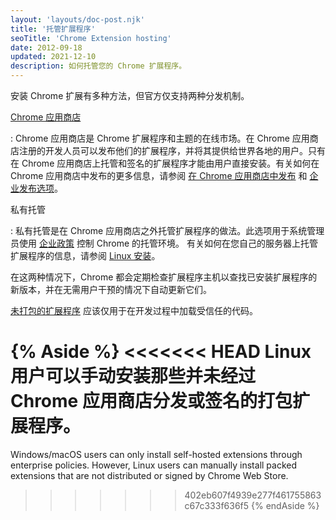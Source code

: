 ```yaml
---
layout: 'layouts/doc-post.njk'
title: '托管扩展程序'
seoTitle: 'Chrome Extension hosting'
date: 2012-09-18
updated: 2021-12-10
description: 如何托管您的 Chrome 扩展程序。
---
```


<!--
Reframe this to focus explicitly on hosting.

2 options:

- CWS
- Self-hosting

CWS is by far the most common

note that during development you can also load unpacked.
-->

安装 Chrome 扩展有多种方法，但官方仅支持两种分发机制。

[Chrome 应用商店][cws-about]

: Chrome 应用商店是 Chrome 扩展程序和主题的在线市场。在 Chrome 应用商店注册的开发人员可以发布他们的扩展程序，并将其提供给世界各地的用户。只有在 Chrome 应用商店上托管和签名的扩展程序才能由用户直接安装。有关如何在 Chrome 应用商店中发布的更多信息，请参阅 [在 Chrome 应用商店中发布][cws-publish] 和 [企业发布选项][cws-enterprise]。

私有托管

: 私有托管是在 Chrome 应用商店之外托管扩展程序的做法。此选项用于系统管理员使用 [企业政策][external-enterprise-policy] 控制 Chrome 的托管环境。 有关如何在您自己的服务器上托管扩展程序的信息，请参阅 [Linux 安装][doc-linux-hosting]。

在这两种情况下，Chrome 都会定期检查扩展程序主机以查找已安装扩展程序的新版本，并在无需用户干预的情况下自动更新它们。

[未打包的扩展程序][doc-load-unpacked] 应该仅用于在开发过程中加载受信任的代码。

{% Aside %}
<<<<<<< HEAD
Linux 用户可以手动安装那些并未经过 Chrome 应用商店分发或签名的打包扩展程序。
=======
Windows/macOS users can only install self-hosted extensions through enterprise policies. However, Linux users can manually install packed extensions that are not distributed or signed by Chrome
Web Store.
>>>>>>> 402eb607f4939e277f461755863c67c333f636f5
{% endAside %}

[cws-about]: /docs/webstore/about_webstore
[cws-enterprise]: /docs/webstore/cws-enterprise
[cws-publish]: /docs/webstore/publish
[doc-linux-hosting]: /docs/extensions/mv3/linux_hosting
[doc-load-unpacked]: /docs/extensions/mv3/getstarted#unpacked
[external-enterprise-policy]: https://chromeenterprise.google/policies/
